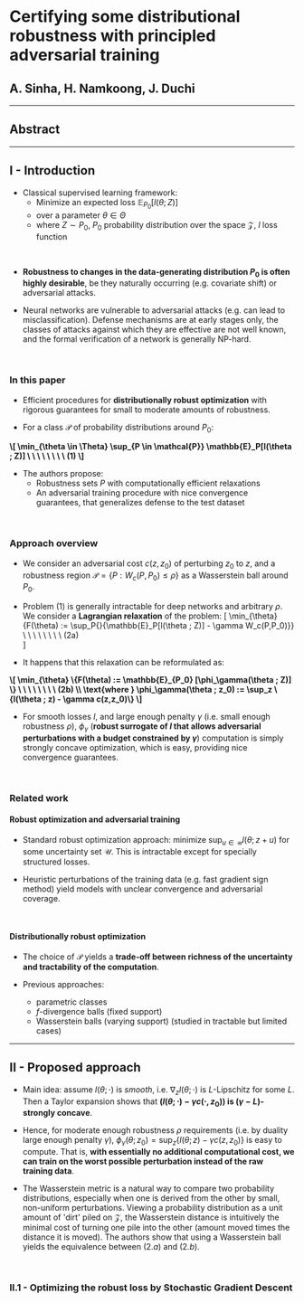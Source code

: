<h1>Certifying some distributional robustness with principled
adversarial training</h1>

## A. Sinha, H. Namkoong, J. Duchi



---



## Abstract



---



## I - Introduction

* Classical supervised learning framework:
  * Minimize an expected loss $\mathbb{E}_{P_0}[l(\theta ; Z)]$
  * over a parameter $\theta \in \Theta$
  * where $Z \sim P_0$, $P_0$ probability distribution over the space
  $\mathcal{Z}$, $l$ loss function

<br>

* **Robustness to changes in the data-generating distribution $P_0$ is often
highly desirable**, be they naturally occurring (e.g. covariate shift) or
adversarial attacks.

* Neural networks are vulnerable to adversarial attacks (e.g. can lead to
misclassification). Defense mechanisms are at early stages only, the classes of
attacks against which they are effective are not well known, and the formal
verification of a network is generally NP-hard.

<br>

### In this paper

* Efficient procedures for **distributionally robust optimization** with
rigorous guarantees for small to moderate amounts of robustness.

* For a class $\mathcal{P}$ of probability distributions around $P_0$:
<strong>
\[
\min_{\theta \in \Theta} \sup_{P \in \mathcal{P}} \mathbb{E}_P[l(\theta ; Z)]
 \ \ \ \ \ \ \ \ (1)
\]
</strong>

* The authors propose:
  * Robustness sets $P$ with computationally efficient relaxations
  * An adversarial training procedure with nice convergence guarantees,
  that generalizes defense to the test dataset

<br>

### Approach overview

* We consider an adversarial cost $c(z,z_0)$ of perturbing $z_0$ to $z$, and a
robustness region $\mathcal{P} = \{P : W_c(P,P_0) \leq \rho \}$ as a Wasserstein
ball around $P_0$.

* Problem (1) is generally intractable for deep networks and arbitrary $\rho$.
We consider a **Lagrangian relaxation** of the problem:
\[
\min_{\theta} \{F(\theta) :=
  \sup_P{}\{\mathbb{E}_P[l(\theta ; Z)] - \gamma W_c(P,P_0)\}\}
  \ \ \ \ \ \ \ \ (2a)  
\]

* It happens that this relaxation can be reformulated as:
<strong>
\[
\min_{\theta} \{F(\theta) :=
  \mathbb{E}_{P_0} [\phi_\gamma(\theta ; Z)] \}
  \ \ \ \ \ \ \ \ (2b)  \\
  \text{where } \phi_\gamma(\theta ; z_0) :=
  \sup_z \{l(\theta ; z) - \gamma c(z,z_0)\}
\]
</strong>

<br>

* For smooth losses $l$, and large enough penalty $\gamma$ (i.e. small enough
robustness $\rho$), $\phi_\gamma$ (**robust surrogate of $l$ that allows
adversarial perturbations with a budget constrained by $\gamma$**) computation
is simply strongly concave optimization, which is easy, providing nice
convergence guarantees.

<br>

### Related work

#### Robust optimization and adversarial training

* Standard robust optimization approach: minimize $\sup_{u \in \mathcal{U}}
l(\theta;z+u)$ for some uncertainty set $\mathcal{U}$. This is intractable
except for specially structured losses.

* Heuristic perturbations of the training data (e.g. fast gradient sign method)
yield models with unclear convergence and adversarial coverage.

<br>

#### Distributionally robust optimization

* The choice of $\mathcal{P}$ yields a **trade-off between richness of the
uncertainty and tractability of the computation**.

* Previous approaches:
  * parametric classes
  * $f$-divergence balls (fixed support)
  * Wasserstein balls (varying support) (studied in tractable but limited cases)



---



## II - Proposed approach

* Main idea: assume $l(\theta; \cdot)$ is *smooth*, i.e. $\nabla_z
l(\theta;\cdot)$ is $L$-Lipschitz for some $L$. Then a Taylor expansion shows
that **$(l(\theta;\cdot) - \gamma c(\cdot, z_0))$ is $(\gamma - L)$-strongly
concave**.

* Hence, for moderate enough robustness $\rho$ requirements (i.e. by duality
large enough penalty $\gamma$), $\phi_\gamma(\theta ; z_0) =
\sup_z \{l(\theta ; z) - \gamma c(z,z_0)\}$ is easy to compute. That is, **with
essentially no additional computational cost, we can train on the worst possible
perturbation instead of the raw training data**.

* The Wasserstein metric is a natural way to compare two probability
distributions, especially when one is derived from the other by small,
non-uniform perturbations. Viewing a probability distribution as a unit
amount of 'dirt' piled on $\mathcal{Z}$, the Wasserstein distance is
intuitively the minimal cost of turning one pile into the other
(amount moved times the distance it is moved). The authors show that using a
Wasserstein ball yields the equivalence between $(2. a)$ and $(2. b)$.


<br>


### II.1 - Optimizing the robust loss by Stochastic Gradient Descent
